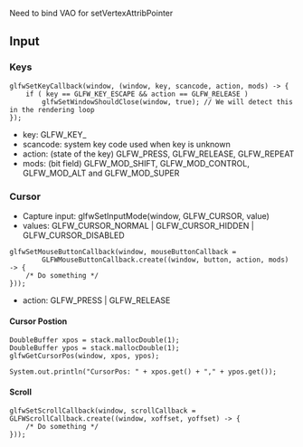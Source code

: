 Need to bind VAO for setVertexAttribPointer


## Input

### Keys
```
glfwSetKeyCallback(window, (window, key, scancode, action, mods) -> {
    if ( key == GLFW_KEY_ESCAPE && action == GLFW_RELEASE )
        glfwSetWindowShouldClose(window, true); // We will detect this in the rendering loop
});
```
- key: GLFW_KEY_<key>
- scancode: system key code used when key is unknown
- action: (state of the key) GLFW_PRESS, GLFW_RELEASE, GLFW_REPEAT
- mods: (bit field) GLFW_MOD_SHIFT, GLFW_MOD_CONTROL, GLFW_MOD_ALT and GLFW_MOD_SUPER

### Cursor

- Capture input: glfwSetInputMode(window, GLFW_CURSOR, value)
- values: GLFW_CURSOR_NORMAL | GLFW_CURSOR_HIDDEN | GLFW_CURSOR_DISABLED

```
glfwSetMouseButtonCallback(window, mouseButtonCallback = 
        GLFWMouseButtonCallback.create((window, button, action, mods) -> {
    /* Do something */
}));
```
- action: GLFW_PRESS | GLFW_RELEASE

#### Cursor Postion
```
DoubleBuffer xpos = stack.mallocDouble(1);
DoubleBuffer ypos = stack.mallocDouble(1);
glfwGetCursorPos(window, xpos, ypos);

System.out.println("CursorPos: " + xpos.get() + "," + ypos.get());
```

#### Scroll
```
glfwSetScrollCallback(window, scrollCallback = GLFWScrollCallback.create((window, xoffset, yoffset) -> {
    /* Do something */
}));
```
